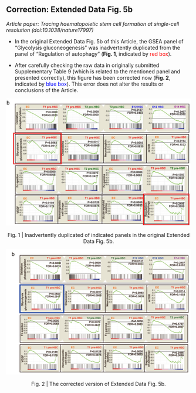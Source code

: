 ## Correction: Extended Data Fig. 5b

*Article paper: Tracing haematopoietic stem cell formation at single-cell resolution (doi:10.1038/nature17997)*

- In the original Extended Data Fig. 5b of this Article, the GSEA panel of “Glycolysis gluconeogenesis” was inadvertently duplicated from the panel of “Regulation of autophagy” (**Fig. 1**, indicated by <font color="red">red box</font>). 

- After carefully checking the raw data in originally submitted Supplementary Table 9 (which is related to the mentioned panel and presented correctly), this figure has been corrected now (**Fig. 2**, indicated by <font color="blue">blue box</font>). This error does not alter the results or conclusions of the Article. 



![fig1](./img/fig1.png)

<div style="text-align:center">Fig. 1 | Inadvertently duplicated of indicated panels in the original Extended Data Fig. 5b.</div>

![fig2](./img/fig2.png)

<div style="text-align:center">Fig. 2 | The corrected version of Extended Data Fig. 5b.</div>
